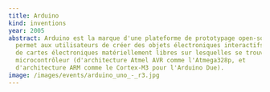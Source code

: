 ```yaml
---
title: Arduino
kind: inventions
year: 2005
abstract: Arduino est la marque d'une plateforme de prototypage open-source qui
  permet aux utilisateurs de créer des objets électroniques interactifs à partir
  de cartes électroniques matériellement libres sur lesquelles se trouve un
  microcontrôleur (d'architecture Atmel AVR comme l'Atmega328p, et
  d'architecture ARM comme le Cortex-M3 pour l'Arduino Due).
image: /images/events/arduino_uno_-_r3.jpg
---
```

